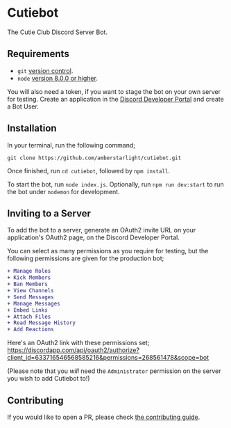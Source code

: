 # Cutiebot

The Cutie Club Discord Server Bot.

## Requirements

- `git` [version control](https://git-scm.com/).
- `node` [version 8.0.0 or higher](https://nodejs.org).

You will also need a token, if you want to stage the bot on your own server for testing. Create an application in the [Discord Developer Portal](https://discordapp.com/developers) and create a Bot User.

## Installation

In your terminal, run the following command;

```
git clone https://github.com/amberstarlight/cutiebot.git
```

Once finished, run `cd cutiebot`, followed by `npm install`.

To start the bot, run `node index.js`.
Optionally, run `npm run dev:start` to run the bot under `nodemon` for development.

## Inviting to a Server

To add the bot to a server, generate an OAuth2 invite URL on your application's OAuth2 page, on the Discord Developer Portal.

You can select as many permissions as you require for testing, but the following permissions are given for the production bot;

```diff
+ Manage Roles  
+ Kick Members  
+ Ban Members  
+ View Channels  
+ Send Messages  
+ Manage Messages  
+ Embed Links  
+ Attach Files  
+ Read Message History  
+ Add Reactions
```

Here's an OAuth2 link with these permissions set; https://discordapp.com/api/oauth2/authorize?client_id=633716546568585216&permissions=268561478&scope=bot

(Please note that you *will* need the `Administrator` permission on the server you wish to add Cutiebot to!)

## Contributing

If you would like to open a PR, please check [the contributing guide](https://github.com/amberstarlight/cutiebot/blob/master/README.md).
